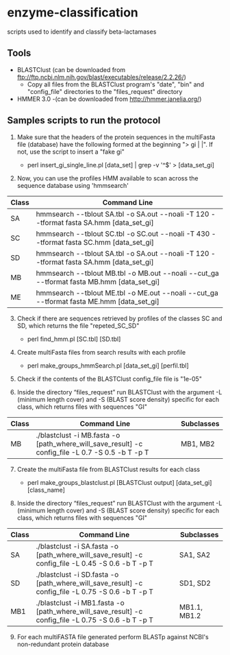 # enzyme-classification
scripts used to identify and classify beta-lactamases

## Tools

- BLASTClust  (can be downloaded from ftp://ftp.ncbi.nlm.nih.gov/blast/executables/release/2.2.26/)
	- Copy all files from the BLASTClust program's "date", "bin" and "config_file" directories to the "files_request" directory
- HMMER 3.0 -(can be downloaded from http://hmmer.janelia.org/)

## Samples scripts to run the protocol

1. Make sure that the headers of the protein sequences in the multiFasta file (database) have the following formed at the beginning "> gi | <NUMBER> |". If not, use the script to insert a "fake gi"
	
   - perl insert_gi_single_line.pl [data_set] | grep -v  '^$' > [data_set_gi]
   

2. Now, you can use the profiles HMM available to scan across the sequence database using 'hmmsearch'

| Class  | Command Line |
| ------------- | ------------- |
| SA | hmmsearch --tblout SA.tbl -o SA.out --noali -T 120 --tformat fasta SA.hmm [data_set_gi]  |
| SC | hmmsearch --tblout SC.tbl -o SC.out --noali -T 430 --tformat fasta SC.hmm [data_set_gi]  |
| SD | hmmsearch --tblout SA.tbl -o SA.out --noali -T 120 --tformat fasta SA.hmm [data_set_gi]  |
| MB | hmmsearch --tblout MB.tbl -o MB.out --noali --cut_ga --tformat fasta MB.hmm [data_set_gi] |
| ME | hmmsearch --tblout ME.tbl -o ME.out --noali --cut_ga --tformat fasta ME.hmm [data_set_gi] |


3. Check if there are sequences retrieved by profiles of the classes SC and SD, which returns the file "repeted_SC_SD"

   - perl find_hmm.pl [SC.tbl] [SD.tbl] 

4. Create multiFasta files from search results with each profile

   - perl make_groups_hmmSearch.pl [data_set_gi] [perfil.tbl]

5. Check if the contents of the BLASTClust config_file file is "1e-05"

6. Inside the directory “files_request” run BLASTClust with the argument -L (minimum length cover) and -S (BLAST score density) specific for each class, which returns files with sequences "GI"

| Class  | Command Line | Subclasses |
| --------- | --------- | --------- |
| MB | ./blastclust -i MB.fasta -o [path_where_will_save_result] -c config_file -L 0.7 -S 0.5 -b T -p T  | MB1, MB2


7. Create the multiFasta file from BLASTClust results for each class

   - perl make_groups_blastclust.pl [BLASTClust output] [data_set_gi] [class_name]

8. Inside the directory “files_request” run BLASTClust with the argument -L (minimum length cover) and -S (BLAST score density) specific for each class, which returns files with sequences "GI"

| Class  | Command Line | Subclasses |
| --------- | --------- | --------- |
| SA | ./blastclust -i SA.fasta -o [path_where_will_save_result] -c config_file -L 0.45 -S 0.6 -b T -p T  | SA1, SA2
| SD | ./blastclust -i SD.fasta -o [path_where_will_save_result] -c config_file -L 0.75 -S 0.6 -b T -p T | SD1, SD2
| MB1 | ./blastclust -i MB1.fasta -o [path_where_will_save_result] -c config_file -L 0.75 -S 0.6 -b T -p T | MB1.1, MB1.2

9. For each multiFASTA file generated perform BLASTp against NCBI's non-redundant protein database

